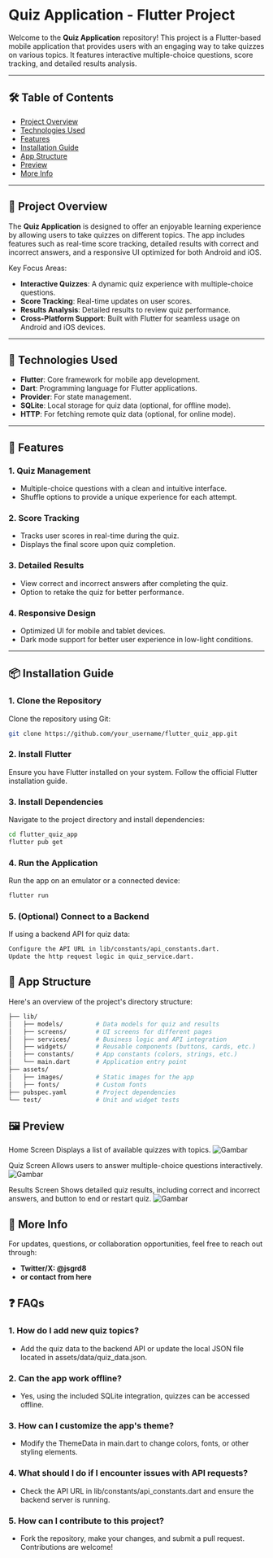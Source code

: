 # Quiz Application - Flutter Project


Welcome to the **Quiz Application** repository! This project is a Flutter-based mobile application that provides users with an engaging way to take quizzes on various topics. It features interactive multiple-choice questions, score tracking, and detailed results analysis.

---

## 🛠️ Table of Contents
- [Project Overview](#project-overview)
- [Technologies Used](#technologies-used)
- [Features](#features)
- [Installation Guide](#installation-guide)
- [App Structure](#app-structure)
- [Preview](#preview)
- [More Info](#more-info)

---

## 🌟 Project Overview

The **Quiz Application** is designed to offer an enjoyable learning experience by allowing users to take quizzes on different topics. The app includes features such as real-time score tracking, detailed results with correct and incorrect answers, and a responsive UI optimized for both Android and iOS.

Key Focus Areas:
- **Interactive Quizzes**: A dynamic quiz experience with multiple-choice questions.
- **Score Tracking**: Real-time updates on user scores.
- **Results Analysis**: Detailed results to review quiz performance.
- **Cross-Platform Support**: Built with Flutter for seamless usage on Android and iOS devices.

---

## 🚀 Technologies Used

- **Flutter**: Core framework for mobile app development.
- **Dart**: Programming language for Flutter applications.
- **Provider**: For state management.
- **SQLite**: Local storage for quiz data (optional, for offline mode).
- **HTTP**: For fetching remote quiz data (optional, for online mode).

---

## 🔑 Features

### 1. **Quiz Management**
- Multiple-choice questions with a clean and intuitive interface.
- Shuffle options to provide a unique experience for each attempt.

### 2. **Score Tracking**
- Tracks user scores in real-time during the quiz.
- Displays the final score upon quiz completion.

### 3. **Detailed Results**
- View correct and incorrect answers after completing the quiz.
- Option to retake the quiz for better performance.

### 4. **Responsive Design**
- Optimized UI for mobile and tablet devices.
- Dark mode support for better user experience in low-light conditions.

---

## 📦 Installation Guide

### 1. Clone the Repository
Clone the repository using Git:

```bash
git clone https://github.com/your_username/flutter_quiz_app.git
```


### 2. Install Flutter
Ensure you have Flutter installed on your system. Follow the official Flutter installation guide.

### 3. Install Dependencies
Navigate to the project directory and install dependencies:

```bash
cd flutter_quiz_app
flutter pub get
```

### 4. Run the Application
Run the app on an emulator or a connected device:

```bash
flutter run
```

### 5. (Optional) Connect to a Backend
If using a backend API for quiz data:

```bash
Configure the API URL in lib/constants/api_constants.dart.
Update the http request logic in quiz_service.dart.
```

## 📂 App Structure
Here's an overview of the project's directory structure:

```bash
├── lib/
│   ├── models/         # Data models for quiz and results
│   ├── screens/        # UI screens for different pages
│   ├── services/       # Business logic and API integration
│   ├── widgets/        # Reusable components (buttons, cards, etc.)
│   ├── constants/      # App constants (colors, strings, etc.)
│   └── main.dart       # Application entry point
├── assets/
│   ├── images/         # Static images for the app
│   ├── fonts/          # Custom fonts
├── pubspec.yaml        # Project dependencies
└── test/               # Unit and widget tests
```

## 🖼️ Preview
Home Screen
Displays a list of available quizzes with topics.
![Gambar](./assets/images/start.png)

Quiz Screen
Allows users to answer multiple-choice questions interactively.
![Gambar](./assets/images/quiz.png)


Results Screen
Shows detailed quiz results, including correct and incorrect answers, and button to end or restart quiz.
![Gambar](./assets/images/result.png)

## 📝 More Info
For updates, questions, or collaboration opportunities, feel free to reach out through:

- **Twitter/X: @jsgrd8**
- **or contact from here**

## ❓ FAQs
### 1. How do I add new quiz topics?
- Add the quiz data to the backend API or update the local JSON file located in assets/data/quiz_data.json.
### 2. Can the app work offline?
- Yes, using the included SQLite integration, quizzes can be accessed offline.
### 3. How can I customize the app's theme?
- Modify the ThemeData in main.dart to change colors, fonts, or other styling elements.
### 4. What should I do if I encounter issues with API requests?
- Check the API URL in lib/constants/api_constants.dart and ensure the backend server is running.
### 5. How can I contribute to this project?
- Fork the repository, make your changes, and submit a pull request. Contributions are welcome!
